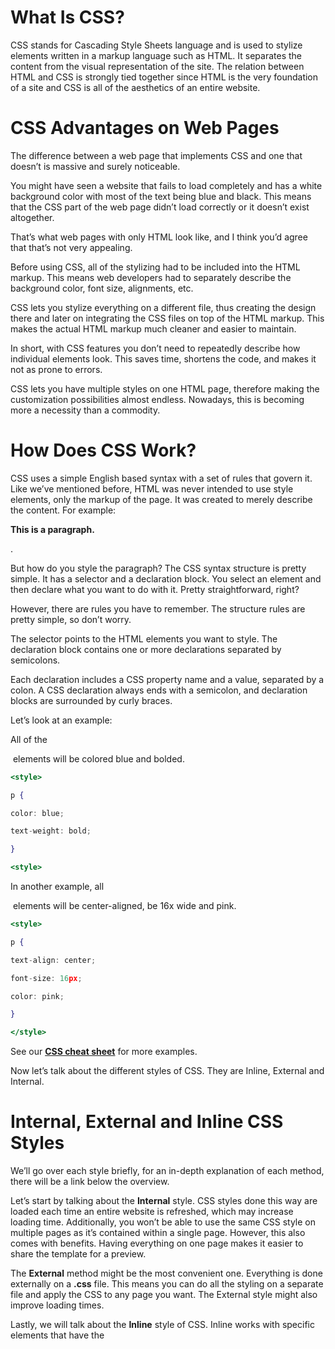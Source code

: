 
# **What Is CSS?**

CSS stands for Cascading Style Sheets language and is used to stylize elements written in a markup language such as HTML. It separates the content from the visual representation of the site. The relation between HTML and CSS is strongly tied together since HTML is the very foundation of a site and CSS is all of the aesthetics of an entire website.

# **CSS Advantages on Web Pages**

The difference between a web page that implements CSS and one that doesn’t is massive and surely noticeable.

You might have seen a website that fails to load completely and has a white background color with most of the text being blue and black. This means that the CSS part of the web page didn’t load correctly or it doesn’t exist altogether.

That’s what web pages with only HTML look like, and I think you’d agree that that’s not very appealing.

Before using CSS, all of the stylizing had to be included into the HTML markup. This means web developers had to separately describe the background color, font size, alignments, etc.

CSS lets you stylize everything on a different file, thus creating the design there and later on integrating the CSS files on top of the HTML markup. This makes the actual HTML markup much cleaner and easier to maintain.

In short, with CSS features you don’t need to repeatedly describe how individual elements look. This saves time, shortens the code, and makes it not as prone to errors.

CSS lets you have multiple styles on one HTML page, therefore making the customization possibilities almost endless. Nowadays, this is becoming more a necessity than a commodity.

# **How Does CSS Work?**

CSS uses a simple English based syntax with a set of rules that govern it. Like we’ve mentioned before, HTML was never intended to use style elements, only the markup of the page. It was created to merely describe the content. For example: **<p>This is a paragraph.</p>**.

But how do you style the paragraph? The CSS syntax structure is pretty simple. It has a selector and a declaration block. You select an element and then declare what you want to do with it. Pretty straightforward, right?

However, there are rules you have to remember. The structure rules are pretty simple, so don’t worry.

The selector points to the HTML elements you want to style. The declaration block contains one or more declarations separated by semicolons.

Each declaration includes a CSS property name and a value, separated by a colon. A CSS declaration always ends with a semicolon, and declaration blocks are surrounded by curly braces.

Let’s look at an example:

All of the **<p>** elements will be colored blue and bolded.

```jsx
<style>

p {

color: blue;

text-weight: bold;

}

<style>
```

In another example, all **<p>** elements will be center-aligned, be 16x wide and pink.

```jsx
<style>

p {

text-align: center;

font-size: 16px;

color: pink;

}

</style>
```

See our **[CSS cheat sheet](https://www.hostinger.com/tutorials/css-cheat-sheet)** for more examples.

Now let’s talk about the different styles of CSS. They are Inline, External and Internal.

# **Internal, External and Inline CSS Styles**

We’ll go over each style briefly, for an in-depth explanation of each method, there will be a link below the overview.

Let’s start by talking about the **Internal** style. CSS styles done this way are loaded each time an entire website is refreshed, which may increase loading time. Additionally, you won’t be able to use the same CSS style on multiple pages as it’s contained within a single page. However, this also comes with benefits. Having everything on one page makes it easier to share the template for a preview.

The **External** method might be the most convenient one. Everything is done externally on a **.css** file. This means you can do all the styling on a separate file and apply the CSS to any page you want. The External style might also improve loading times.

Lastly, we will talk about the **Inline** style of CSS. Inline works with specific elements that have the <style> tag. Each component has to be stylized, so it might not be the best or fastest way to handle CSS. But it can come in handy. For example, if you want to change a single element, quickly preview changes, or maybe you don’t have access to the CSS files.

# **Scss**

**SCSS** stands for **Sassy CSS**, which is a preprocessor scripting language that is interpreted or compiled into Cascading Style Sheets (CSS). It is a more powerful version of CSS that allows us to use variables, nested rules, mixins, functions, and more, all with a fully CSS-compatible syntax.

The main advantage of using SCSS is that it makes the process of writing CSS easier and more efficient. With its nested syntax, you can write less code and improve the readability and organization of your stylesheet. Additionally, you can use mixins and variables to quickly and easily reuse styles across your codebase, which can save time and reduce errors.

other advantages of using SCSS is that it allows you to write more modular and maintainable CSS code through the use of reusable code blocks and variables. Additionally, the nesting feature in SCSS allows for more structured and readable code by visually indicating the hierarchy of your styles.

SCSS files are typically compiled into CSS files before being deployed to a website or web application, using a compiler such as Sass or a task runner like Grunt or Gulp.

SCSS also includes features like `@import` and `@extend` to help you manage your stylesheet more effectively. These features allow you to break your CSS into smaller, more manageable files, and to easily reuse styles between different elements.

Overall, SCSS is a powerful tool that can help you write more efficient, organized, and maintainable CSS code.

**What is the difference between CSS and SCSS ?**

- **Syntax:** CSS follows a plain-text syntax, whereas SCSS follows a more structured syntax with additional features such as variables, nesting, and mixins.
- **Variables:** SCSS allows you to define variables to store commonly used values such as colors, font sizes, and spacing, whereas CSS does not.
- **Nesting:** SCSS allows you to nest selectors within other selectors, making it easier to write and read complex stylesheets, whereas CSS requires you to write each selector separately.
- **Mixins:** SCSS allows you to create reusable code snippets using mixins, which are like functions in programming languages. CSS does not provide this functionality.
- **File Extension:** CSS files use the .css file extension, while SCSS files use the .scss file extension.
- **Compilation:** CSS files are interpreted by web browsers directly, whereas SCSS files must be preprocessed into standard CSS files using a preprocessor such as Sass.
- SCSS contains all the features of CSS and contains more features that are not present in CSS which makes it a good choice for developers to use it.
- SCSS offers variables, you can shorten your code by using variables. It is a great advantage over conventional CSS.

# **Here are the syntx and there description**
```jsx

accent-color	  Specifies an accent color for user-interface controls
align-content    	Specifies the alignment between the lines inside a flexible container when the items do not use all available space
align-items	           Specifies the alignment for items inside a flexible container
align-self	         Specifies the alignment for selected items inside a flexible container
all               	Resets all properties (except unicode-bidi and direction)
animation	             A shorthand property for all the animation-* properties
animation-delay          	Specifies a delay for the start of an animation
animation-direction	         Specifies whether an animation should be played forwards, backwards or in alternate cycles
animation-duration	           Specifies how long an animation should take to complete one cycle
animation-fill-mode	    Specifies a style for the element when the animation is not playing (before it starts, after it ends, or both)
animation-iteration-count	Specifies the number of times an animation should be played
animation-name	            Specifies a name for the @keyframes animation
animation-play-state	        Specifies whether the animation is running or paused
animation-timing-function           	Specifies the speed curve of an animation
aspect-ratio	            Specifies preferred aspect ratio of an element
B
backdrop-filter	         Defines a graphical effect to the area behind an element
backface-visibility	    Defines whether or not the back face of an element should be visible when facing the user
background          	A shorthand property for all the background-* properties
background-attachment	     Sets whether a background image scrolls with the rest of the page, or is fixed
background-blend-mode	        Specifies the blending mode of each background layer (color/image)
background-clip	         Defines how far the background (color or image) should extend within an element
background-color          	Specifies the background color of an element
background-image	                Specifies one or more background images for an element
background-origin	                Specifies the origin position of a background image
background-position	          Specifies the position of a background image
background-position-x	          Specifies the position of a background image on x-axis
background-position-y	          Specifies the position of a background image on y-axis
background-repeat	                Sets if/how a background image will be repeated
background-size	                Specifies the size of the background images
block-size	                      Specifies the size of an element in block direction
border	                      A shorthand property for border-width, border-style and border-color
border-block                  	A shorthand property for border-block-width, border-block-style and border-block-color
border-block-color	          Sets the color of the borders at start and end in the block direction
border-block-end-color        	Sets the color of the border at the end in the block direction
border-block-end-style	         Sets the style of the border at the end in the block direction
border-block-end-width	         Sets the width of the border at the end in the block direction
border-block-start-color      	Sets the color of the border at the start in the block direction
border-block-start-style	  Sets the style of the border at the start in the block direction
border-block-start-width	  Sets the width of the border at the start in the block direction
border-block-style	        Sets the style of the borders at start and end in the block direction
border-block-width	       Sets the width of the borders at start and end in the block direction
border-bottom	              A shorthand property for border-bottom-width, border-bottom-style and border-bottom-color
border-bottom-color	      Sets the color of the bottom border
border-bottom-left-radius	Defines the radius of the border of the bottom-left corner
border-bottom-right-radius	Defines the radius of the border of the bottom-right corner
border-bottom-style		Sets the style of the bottom border
border-bottom-width		Sets the width of the bottom border
border-collapse			Sets whether table borders should collapse into a single border or be separated
border-color			Sets the color of the four borders
border-image			A shorthand property for all the border-image-* properties
border-image-outset		Specifies the amount by which the border image area extends beyond the border box
border-image-repeat		Specifies whether the border image should be repeated, rounded or stretched
border-image-slice		Specifies how to slice the border image
border-image-source		Specifies the path to the image to be used as a border
border-image-width		Specifies the width of the border image
border-inline			A shorthand property for border-inline-width, border-inline-style and border-inline-color
border-inline-color		Sets the color of the borders at start and end in the inline direction
border-inline-end-color		Sets the color of the border at the end in the inline direction
border-inline-end-style		Sets the style of the border at the end in the inline direction
border-inline-end-width		Sets the width of the border at the end in the inline direction
border-inline-start-color	Sets the color of the border at the start in the inline direction
border-inline-start-style	Sets the style of the border at the start in the inline direction
border-inline-start-width	Sets the width of the border at the start in the inline direction
border-inline-style		Sets the style of the borders at start and end in the inline direction
border-inline-width		Sets the width of the borders at start and end in the inline direction
border-left				A shorthand property for all the border-left-* properties
border-left-color			Sets the color of the left border
border-left-style			Sets the style of the left border
border-left-width			Sets the width of the left border
border-radius			A shorthand property for the four border-*-radius properties
border-right			A shorthand property for all the border-right-* properties
border-right-color		Sets the color of the right border
border-right-style		Sets the style of the right border
border-right-width		Sets the width of the right border
border-spacing			Sets the distance between the borders of adjacent cells
border-style			Sets the style of the four borders
border-top				A shorthand property for border-top-width, border-top-style and border-top-color
border-top-color			Sets the color of the top border
border-top-left-radius		Defines the radius of the border of the top-left corner
border-top-right-radius		Defines the radius of the border of the top-right corner
border-top-style			Sets the style of the top border
border-top-width			Sets the width of the top border
border-width			Sets the width of the four borders
bottom				Sets the elements position, from the bottom of its parent element
box-decoration-break		Sets the behavior of the background and border of an element at page-break, or, for in-line elements, at 						line-break.
box-reflect				The box-reflect property is used to create a reflection of an element.
box-shadow				Attaches one or more shadows to an element
box-sizing				Defines how the width and height of an element are calculated: should they include padding and borders, or 						not
break-after				Specifies whether or not a page-, column-, or region-break should occur after the specified element
break-before			Specifies whether or not a page-, column-, or region-break should occur before the specified element
break-inside			Specifies whether or not a page-, column-, or region-break should occur inside the specified element
C
caption-side			Specifies the placement of a table caption
caret-color				Specifies the color of the cursor (caret) in inputs, textareas, or any element that is editable
@charset				Specifies the character encoding used in the style sheet
clear					Specifies what should happen with the element that is next to a floating element
clip					Clips an absolutely positioned element
color					Sets the color of text
column-count			Specifies the number of columns an element should be divided into
column-fill				Specifies how to fill columns, balanced or not
column-gap				Specifies the gap between the columns
column-rule				A shorthand property for all the column-rule-* properties
column-rule-color			Specifies the color of the rule between columns
column-rule-style			Specifies the style of the rule between columns
column-rule-width			Specifies the width of the rule between columns
column-span				Specifies how many columns an element should span across
column-width			Specifies the column width
columns				A shorthand property for column-width and column-count
content				Used with the :before and :after pseudo-elements, to insert generated content
counter-increment			Increases or decreases the value of one or more CSS counters
counter-reset			Creates or resets one or more CSS counters
cursor				Specifies the mouse cursor to be displayed when pointing over an element
D
direction				Specifies the text direction/writing direction
display				Specifies how a certain HTML element should be displayed
E
empty-cells				Specifies whether or not to display borders and background on empty cells in a table
F
filter				Defines effects (e.g. blurring or color shifting) on an element before the element is displayed
flex					A shorthand property for the flex-grow, flex-shrink, and the flex-basis properties
flex-basis				Specifies the initial length of a flexible item
flex-direction			Specifies the direction of the flexible items
flex-flow				A shorthand property for the flex-direction and the flex-wrap properties
flex-grow				Specifies how much the item will grow relative to the rest
flex-shrink				Specifies how the item will shrink relative to the rest
flex-wrap				Specifies whether the flexible items should wrap or not
float					Specifies whether an element should float to the left, right, or not at all
font					A shorthand property for the font-style, font-variant, font-weight, font-size/line-height, and the font-						family properties
@font-face				A rule that allows websites to download and use fonts other than the "web-safe" fonts
font-family				Specifies the font family for text
font-feature-settings		Allows control over advanced typographic features in OpenType fonts
@font-feature-values		Allows authors to use a common name in font-variant-alternate for feature activated differently in OpenType
font-kerning			Controls the usage of the kerning information (how letters are spaced)
font-language-override		Controls the usage of language-specific glyphs in a typeface
font-size				Specifies the font size of text
font-size-adjust			Preserves the readability of text when font fallback occurs
font-stretch			Selects a normal, condensed, or expanded face from a font family
font-style				Specifies the font style for text
font-synthesis			Controls which missing typefaces (bold or italic) may be synthesized by the browser
font-variant			Specifies whether or not a text should be displayed in a small-caps font
font-variant-alternates		Controls the usage of alternate glyphs associated to alternative names defined in @font-feature-values
font-variant-caps			Controls the usage of alternate glyphs for capital letters
font-variant-east-asian		Controls the usage of alternate glyphs for East Asian scripts (e.g Japanese and Chinese)
font-variant-ligatures		Controls which ligatures and contextual forms are used in textual content of the elements it applies to
font-variant-numeric		Controls the usage of alternate glyphs for numbers, fractions, and ordinal markers
font-variant-position		Controls the usage of alternate glyphs of smaller size positioned as superscript or subscript regarding the 					baseline of the font
font-weight				Specifies the weight of a font
G
gap					A shorthand property for the row-gap and the column-gap properties
grid					A shorthand property for the grid-template-rows, grid-template-columns, grid-template-areas, grid-auto-rows, 					grid-auto-columns,and the grid-auto-flow properties
grid-area				Either specifies a name for the grid item, or this property is a shorthand property for the grid-row-start, 					grid-column-start, grid-row-end, and grid-column-end properties
grid-auto-columns			Specifies a default column size
grid-auto-flow			Specifies how auto-placed items are inserted in the grid
grid-auto-rows			Specifies a default row size
grid-column				A shorthand property for the grid-column-start and the grid-column-end properties
grid-column-end			Specifies where to end the grid item
grid-column-gap			Specifies the size of the gap between columns
grid-column-start			Specifies where to start the grid item
grid-gap				A shorthand property for the grid-row-gap and grid-column-gap properties
grid-row				A shorthand property for the grid-row-start and the grid-row-end properties
grid-row-end			Specifies where to end the grid item
grid-row-gap			Specifies the size of the gap between rows
grid-row-start			Specifies where to start the grid item
grid-template			A shorthand property for the grid-template-rows, grid-template-columns and grid-areas properties
grid-template-areas		Specifies how to display columns and rows, using named grid items
grid-template-columns		Specifies the size of the columns, and how many columns in a grid layout
grid-template-rows		Specifies the size of the rows in a grid layout
H
hanging-punctuation		Specifies whether a punctuation character may be placed outside the line box
height				Sets the height of an element
hyphens				Sets how to split words to improve the layout of paragraphs
I
image-rendering			Specifies the type of algorithm to use for image scaling
@import				Allows you to import a style sheet into another style sheet
inline-size				Specifies the size of an element in the inline direction
inset					Specifies the distance between an element and the parent element
inset-block				Specifies the distance between an element and the parent element in the block direction
inset-block-end			Specifies the distance between the end of an element and the parent element in the block direction
inset-block-start			Specifies the distance between the start of an element and the parent element in the block direction
inset-inline			Specifies the distance between an element and the parent element in the inline direction
inset-inline-end			Specifies the distance between the end of an element and the parent element in the inline direction
inset-inline-start		Specifies the distance between the start of an element and the parent element in the inline direction
isolation				Defines whether an element must create a new stacking content
J
justify-content			Specifies the alignment between the items inside a flexible container when the items do not use all 							available space
justify-items			Is set on the grid container. Specifies the alignment of grid items in the inline direction
justify-self			Is set on the grid item. Specifies the alignment of the grid item in the inline direction
K
@keyframes				Specifies the animation code
L
left					Specifies the left position of a positioned element
letter-spacing			Increases or decreases the space between characters in a text
line-break				Specifies how/if to break lines
line-height				Sets the line height
list-style				Sets all the properties for a list in one declaration
list-style-image			Specifies an image as the list-item marker
list-style-position		Specifies the position of the list-item markers (bullet points)
list-style-type			Specifies the type of list-item marker
M	
margin				Sets all the margin properties in one declaration
margin-block			Specifies the margin in the block direction
margin-block-end			Specifies the margin at the end in the block direction
margin-block-start		Specifies the margin at the start in the block direction
margin-bottom			Sets the bottom margin of an element
margin-inline			Specifies the margin in the inline direction
margin-inline-end			Specifies the margin at the end in the inline direction
margin-inline-start		Specifies the margin at the start in the inline direction
margin-left				Sets the left margin of an element
margin-right			Sets the right margin of an element
margin-top				Sets the top margin of an element
mask	Hides 			parts of an element by masking or clipping an image at specific places
mask-clip				Specifies the mask area
mask-composite			Represents a compositing operation used on the current mask layer with the mask layers below it
mask-image				Specifies an image to be used as a mask layer for an element
mask-mode				Specifies whether the mask layer image is treated as a luminance mask or as an alpha mask
mask-origin				Specifies the origin position (the mask position area) of a mask layer image
mask-position			Sets the starting position of a mask layer image (relative to the mask position area)
mask-repeat				Specifies how the mask layer image is repeated
mask-size				Specifies the size of a mask layer image
mask-type				Specifies whether an SVG <mask> element is treated as a luminance mask or as an alpha mask
max-height				Sets the maximum height of an element
max-width				Sets the maximum width of an element
@media				Sets the style rules for different media types/devices/sizes
max-block-size			Sets the maximum size of an element in the block direction
max-inline-size			Sets the maximum size of an element in the inline direction
min-block-size			Sets the minimum size of an element in the block direction
min-inline-size			Sets the minimum size of an element in the inline direction
min-height				Sets the minimum height of an element
min-width				Sets the minimum width of an element
mix-blend-mode			Specifies how an element's content should blend with its direct parent background
O
object-fit				Specifies how the contents of a replaced element should be fitted to the box established by its used height and width
object-position			Specifies the alignment of the replaced element inside its box
offset				Is a shorthand, and specifies how to animate an element along a path
offset-anchor			Specifies a point on an element that is fixed to the path it is animated along
offset-distance			Specifies the position along a path where an animated element is placed
offset-path				Specifies the path an element is animated along
offset-rotate			Specifies rotation of an element as it is animated along a path
opacity				Sets the opacity level for an element
order					Sets the order of the flexible item, relative to the rest
orphans				Sets the minimum number of lines that must be left at the bottom of a page or column
outline				A shorthand property for the outline-width, outline-style, and the outline-color properties
outline-color			Sets the color of an outline
outline-offset			Offsets an outline, and draws it beyond the border edge
outline-style			Sets the style of an outline
outline-width			Sets the width of an outline
overflow				Specifies what happens if content overflows an element's box
overflow-anchor			Specifies whether or not content in viewable area in a scrollable contianer should be pushed down when new 						content is loaded above
overflow-wrap			Specifies whether or not the browser can break lines with long words, if they overflow the container
overflow-x				Specifies whether or not to clip the left/right edges of the content, if it overflows the element's content 					area
overflow-y				Specifies whether or not to clip the top/bottom edges of the content, if it overflows the element's content 					area
overscroll-behavior		Specifies whether to have scroll chaining or overscroll affordance in x- and y-directions
overscroll-behavior-block	Specifies whether to have scroll chaining or overscroll affordance in the block direction
overscroll-behavior-inline	Specifies whether to have scroll chaining or overscroll affordance in the inline direction
overscroll-behavior-x		Specifies whether to have scroll chaining or overscroll affordance in x-direction
overscroll-behavior-y		Specifies whether to have scroll chaining or overscroll affordance in y-directions
P
padding				A shorthand property for all the padding-* properties
padding-block			Specifies the padding in the block direction
padding-block-end			Specifies the padding at the end in the block direction
padding-block-start		Specifies the padding at the start in the block direction
padding-bottom			Sets the bottom padding of an element
padding-inline			Specifies the padding in the inline direction
padding-inline-end		Specifies the padding at the end in the inline direction
padding-inline-start		Specifies the padding at the start in the inline direction
padding-left			Sets the left padding of an element
padding-right			Sets the right padding of an element
padding-top				Sets the top padding of an element
page-break-after			Sets the page-break behavior after an element
page-break-before			Sets the page-break behavior before an element
page-break-inside			Sets the page-break behavior inside an element
paint-order				Sets the order of how an SVG element or text is painted.
perspective				Gives a 3D-positioned element some perspective
perspective-origin		Defines at which position the user is looking at the 3D-positioned element
place-content			Specifies align-content and justify-content property values for flexbox and grid layouts
place-items				Specifies align-items and justify-items property values for grid layouts
place-self				Specifies align-self and justify-self property values for grid layouts
pointer-events			Defines whether or not an element reacts to pointer events
position				Specifies the type of positioning method used for an element (static, relative, absolute or fixed)
Q
quotes				Sets the type of quotation marks for embedded quotations
R
resize				Defines if (and how) an element is resizable by the user
right					Specifies the right position of a positioned element
rotate				Specifies the rotation of an element
row-gap				Specifies the gap between the grid rows
S
scale					Specifies the size of an element by scaling up or down
scroll-behavior			Specifies whether to smoothly animate the scroll position in a scrollable box, instead of a straight jump
scroll-margin			Specifies the margin between the snap position and the container
scroll-margin-block		Specifies the margin between the snap position and the container in the block direction
scroll-margin-block-end		Specifies the end margin between the snap position and the container in the block direction
scroll-margin-block-start	Specifies the start margin between the snap position and the container in the block direction
scroll-margin-bottom		Specifies the margin between the snap position on the bottom side and the container
scroll-margin-inline		Specifies the margin between the snap position and the container in the inline direction
scroll-margin-inline-end	Specifies the end margin between the snap position and the container in the inline direction
scroll-margin-inline-start	Specifies the start margin between the snap position and the container in the inline direction
scroll-margin-left		Specifies the margin between the snap position on the left side and the container
scroll-margin-right		Specifies the margin between the snap position on the right side and the container
scroll-margin-top			Specifies the margin between the snap position on the top side and the container
scroll-padding			Specifies the distance from the container to the snap position on the child elements
scroll-padding-block		Specifies the distance in block direction from the container to the snap position on the child elements
scroll-padding-block-end	Specifies the distance in block direction from the end of the container to the snap position on the child 						elements
scroll-padding-block-start	Specifies the distance in block direction from the start of the container to the snap position on the child 					elements
scroll-padding-bottom		Specifies the distance from the bottom of the container to the snap position on the child elements
scroll-padding-inline		Specifies the distance in inline direction from the container to the snap position on the child elements
scroll-padding-inline-end	Specifies the distance in inline direction from the end of the container to the snap position on the child 						elements
scroll-padding-inline-start	Specifies the distance in inline direction from the start of the container to the snap position on the child 					elements
scroll-padding-left		Specifies the distance from the left side of the container to the snap position on the child elements
scroll-padding-right		Specifies the distance from the right side of the container to the snap position on the child elements
scroll-padding-top		Specifies the distance from the top of the container to the snap position on the child elements
scroll-snap-align			Specifies where to position elements when the user stops scrolling
scroll-snap-stop			Specifies scroll behaviour after fast swipe on trackpad or touch screen
scroll-snap-type			Specifies how snap behaviour should be when scrolling
T
tab-size				Specifies the width of a tab character
table-layout			Defines the algorithm used to lay out table cells, rows, and columns
text-align				Specifies the horizontal alignment of text
text-align-last			Describes how the last line of a block or a line right before a forced line break is aligned when text-align 					is "justify"
text-combine-upright		Specifies the combination of multiple characters into the space of a single character
text-decoration			Specifies the decoration added to text
text-decoration-color		Specifies the color of the text-decoration
text-decoration-line		Specifies the type of line in a text-decoration
text-decoration-style		Specifies the style of the line in a text decoration
text-decoration-thickness	Specifies the thickness of the decoration line
text-emphasis			Applies emphasis marks to text
text-indent				Specifies the indentation of the first line in a text-block
text-justify			Specifies the justification method used when text-align is "justify"
text-orientation			Defines the orientation of characters in a line
text-overflow			Specifies what should happen when text overflows the containing element
text-shadow				Adds shadow to text
text-transform			Controls the capitalization of text
text-underline-position		Specifies the position of the underline which is set using the text-decoration property
top					Specifies the top position of a positioned element
transform				Applies a 2D or 3D transformation to an element
transform-origin			Allows you to change the position on transformed elements
transform-style			Specifies how nested elements are rendered in 3D space
transition				A shorthand property for all the transition-* properties
transition-delay			Specifies when the transition effect will start
transition-duration		Specifies how many seconds or milliseconds a transition effect takes to complete
transition-property		Specifies the name of the CSS property the transition effect is for
transition-timing-function	Specifies the speed curve of the transition effect
translate				Specifies the position of an element
U
unicode-bidi			Used together with the direction property to set or return whether the text should be overridden to support 					multiple languages in the same document
user-select				Specifies whether the text of an element can be selected
V
vertical-align			Sets the vertical alignment of an element
visibility				Specifies whether or not an element is visible
W
white-space				Specifies how white-space inside an element is handled
widows				Sets the minimum number of lines that must be left at the top of a page or column
width					Sets the width of an element
word-break				Specifies how words should break when reaching the end of a line
word-spacing			Increases or decreases the space between words in a text
word-wrap				Allows long, unbreakable words to be broken and wrap to the next line
writing-mode			Specifies whether lines of text are laid out horizontally or vertically
Z
z-index				Sets the stack order of a positioned element
```
